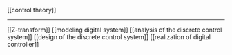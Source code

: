 [[control theory]]
****
[[Z-transform]]
[[modeling digital system]]
[[analysis of the discrete control system]]
[[design of the discrete control system]]
[[realization of digital controller]]


